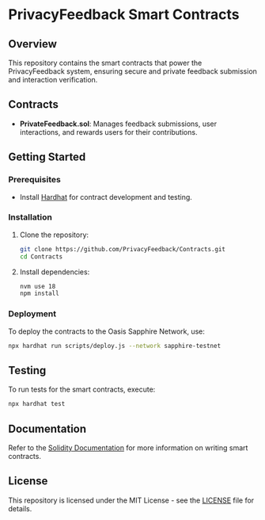# PrivacyFeedback Smart Contracts

## Overview
This repository contains the smart contracts that power the PrivacyFeedback system, ensuring secure and private feedback submission and interaction verification.

## Contracts
- **PrivateFeedback.sol**: Manages feedback submissions, user interactions, and rewards users for their contributions.

## Getting Started

### Prerequisites
- Install [Hardhat](https://hardhat.org/) for contract development and testing.

### Installation
1. Clone the repository:
   ```bash
   git clone https://github.com/PrivacyFeedback/Contracts.git
   cd Contracts
   ```

2. Install dependencies:
   ```bash
   nvm use 18
   npm install
   ```

### Deployment
To deploy the contracts to the Oasis Sapphire Network, use:
```bash
npx hardhat run scripts/deploy.js --network sapphire-testnet
```

## Testing
To run tests for the smart contracts, execute:
```bash
npx hardhat test
```

## Documentation
Refer to the [Solidity Documentation](https://docs.soliditylang.org/en/v0.8.0/) for more information on writing smart contracts.

## License
This repository is licensed under the MIT License - see the [LICENSE](LICENSE) file for details.
